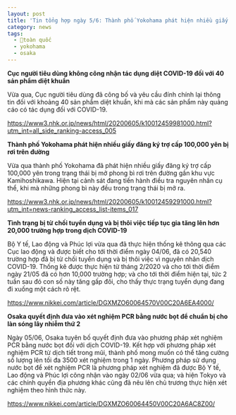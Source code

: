 ```yaml
---
layout: post
title: 'Tin tổng hợp ngày 5/6: Thành phố Yokohama phát hiện nhiều giấy đăng ký trợ cấp 100,000 yên bị rơi trên đường'
category: news
tags: 
  - toàn quốc
  - yokohama
  - osaka
---
```

**Cục người tiêu dùng không công nhận tác dụng diệt COVID-19 đối với 40 sản phẩm diệt khuẩn**

Vừa qua, Cục người tiêu dùng đã công bố và yêu cầu đính chính lại thông tin đối với khoảng 40 sản phẩm diệt khuẩn, khi mà các sản phẩm này quảng cáo có tác dụng đối với COVID-19.

<https://www3.nhk.or.jp/news/html/20200605/k10012459981000.html?utm_int=all_side_ranking-access_005>

**Thành phố Yokohama phát hiện nhiều giấy đăng ký trợ cấp 100,000 yên bị rơi trên đường**

Vừa qua thành phố Yokohama đã phát hiện nhiều giấy đăng ký trợ cấp 100,000 yên trong trạng thái bị mở phong bì rơi trên đường gần khu vực Kamihoshikawa. Hiện tại cảnh sát đang tiến hành điều tra nguyên nhân cụ thể, khi mà những phong bì này đều trong trạng thái bị mở ra.

<https://www3.nhk.or.jp/news/html/20200605/k10012459291000.html?utm_int=news-ranking_access_list-items_017>

**Tình trạng bị từ chối tuyển dụng và bị thôi việc tiếp tục gia tăng lên hơn 20,000 trường hợp trong dịch COVID-19**

Bộ Y tế, Lao động và Phúc lợi vừa qua đã thực hiện thống kê thông qua các Cục lao động và được biết cho tới thời điểm ngày 04/06, đã có 20,540 trường hợp đã bị từ chối tuyển dụng và bị thôi việc vì nguyên nhân dịch COVID-19. Thống kê được thực hiện từ tháng 2/2020 và cho tới thời điểm ngày 21/05 đã có hơn 10,000 trường hợp; và cho tới thời điểm hiện tại, tức 2 tuần sau đó con số này tăng gấp đôi, cho thấy thực trạng tuyển dụng đang đi xuống một cách rõ rệt.

<https://www.nikkei.com/article/DGXMZO60064570V00C20A6EA4000/>

**Osaka quyết định đưa vào xét nghiệm PCR bằng nước bọt để chuẩn bị cho làn sóng lây nhiễm thứ 2**

Ngày 05/06, Osaka tuyên bố quyết định đưa vào phương pháp xét nghiệm PCR bằng nước bọt đối với dịch COVID-19. Kết hợp với phương pháp xét nghiệm PCR từ dịch tiết trong mũi, thành phố mong muốn có thể tăng cường số lượng lên tối đa 3500 xét nghiệm trong 1 ngày. Phương pháp sử dụng nước bọt để xét nghiệm PCR là phương pháp xét nghiệm đã được Bộ Y tế, Lao động và Phúc lợi công nhận vào ngày 02/06 vừa qua; và hiện Tokyo và các chính quyền địa phương khác cũng đã nêu lên chủ trương thực hiện xét nghiệm theo hình thức này.

<https://www.nikkei.com/article/DGXMZO60064450V00C20A6AC8Z00/>

